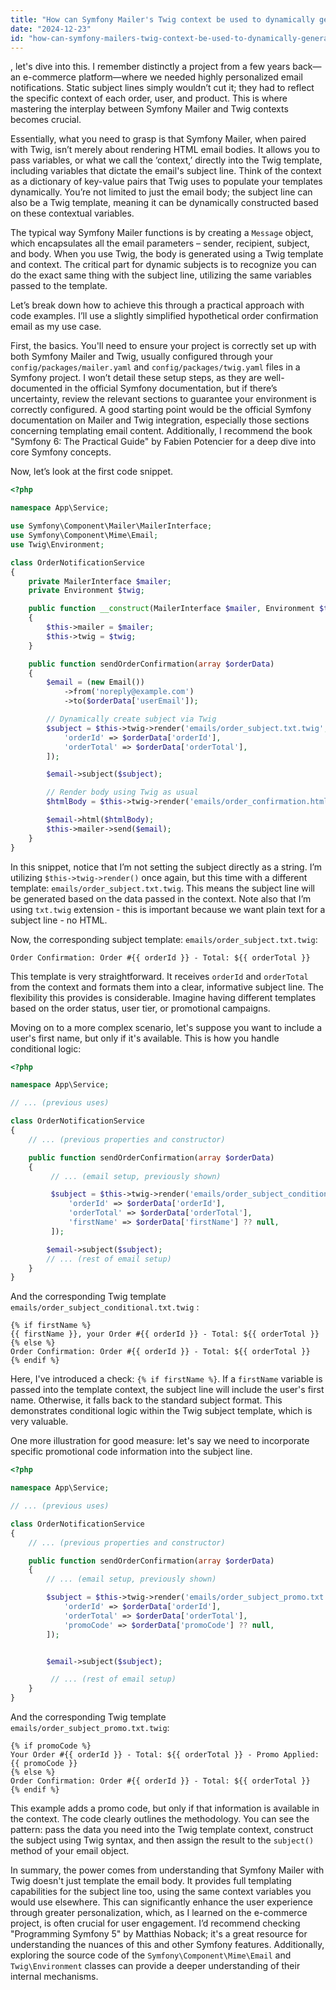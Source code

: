 ```yaml
---
title: "How can Symfony Mailer's Twig context be used to dynamically generate subject lines?"
date: "2024-12-23"
id: "how-can-symfony-mailers-twig-context-be-used-to-dynamically-generate-subject-lines"
---
```


, let's dive into this. I remember distinctly a project from a few years back—an e-commerce platform—where we needed highly personalized email notifications. Static subject lines simply wouldn’t cut it; they had to reflect the specific context of each order, user, and product. This is where mastering the interplay between Symfony Mailer and Twig contexts becomes crucial.

Essentially, what you need to grasp is that Symfony Mailer, when paired with Twig, isn’t merely about rendering HTML email bodies. It allows you to pass variables, or what we call the ‘context,’ directly into the Twig template, including variables that dictate the email's subject line. Think of the context as a dictionary of key-value pairs that Twig uses to populate your templates dynamically. You’re not limited to just the email body; the subject line can also be a Twig template, meaning it can be dynamically constructed based on these contextual variables.

The typical way Symfony Mailer functions is by creating a `Message` object, which encapsulates all the email parameters – sender, recipient, subject, and body. When you use Twig, the body is generated using a Twig template and context. The critical part for dynamic subjects is to recognize you can do the exact same thing with the subject line, utilizing the same variables passed to the template.

Let’s break down how to achieve this through a practical approach with code examples. I’ll use a slightly simplified hypothetical order confirmation email as my use case.

First, the basics. You'll need to ensure your project is correctly set up with both Symfony Mailer and Twig, usually configured through your `config/packages/mailer.yaml` and `config/packages/twig.yaml` files in a Symfony project. I won’t detail these setup steps, as they are well-documented in the official Symfony documentation, but if there’s uncertainty, review the relevant sections to guarantee your environment is correctly configured. A good starting point would be the official Symfony documentation on Mailer and Twig integration, especially those sections concerning templating email content. Additionally, I recommend the book "Symfony 6: The Practical Guide" by Fabien Potencier for a deep dive into core Symfony concepts.

Now, let’s look at the first code snippet.

```php
<?php

namespace App\Service;

use Symfony\Component\Mailer\MailerInterface;
use Symfony\Component\Mime\Email;
use Twig\Environment;

class OrderNotificationService
{
    private MailerInterface $mailer;
    private Environment $twig;

    public function __construct(MailerInterface $mailer, Environment $twig)
    {
        $this->mailer = $mailer;
        $this->twig = $twig;
    }

    public function sendOrderConfirmation(array $orderData)
    {
        $email = (new Email())
            ->from('noreply@example.com')
            ->to($orderData['userEmail']);

        // Dynamically create subject via Twig
        $subject = $this->twig->render('emails/order_subject.txt.twig', [
            'orderId' => $orderData['orderId'],
            'orderTotal' => $orderData['orderTotal'],
        ]);

        $email->subject($subject);

        // Render body using Twig as usual
        $htmlBody = $this->twig->render('emails/order_confirmation.html.twig', $orderData);

        $email->html($htmlBody);
        $this->mailer->send($email);
    }
}
```

In this snippet, notice that I’m not setting the subject directly as a string. I’m utilizing `$this->twig->render()` once again, but this time with a different template: `emails/order_subject.txt.twig`. This means the subject line will be generated based on the data passed in the context. Note also that I’m using `txt.twig` extension - this is important because we want plain text for a subject line - no HTML.

Now, the corresponding subject template: `emails/order_subject.txt.twig`:

```twig
Order Confirmation: Order #{{ orderId }} - Total: ${{ orderTotal }}
```

This template is very straightforward. It receives `orderId` and `orderTotal` from the context and formats them into a clear, informative subject line. The flexibility this provides is considerable. Imagine having different templates based on the order status, user tier, or promotional campaigns.

Moving on to a more complex scenario, let's suppose you want to include a user's first name, but only if it's available. This is how you handle conditional logic:

```php
<?php

namespace App\Service;

// ... (previous uses)

class OrderNotificationService
{
    // ... (previous properties and constructor)

    public function sendOrderConfirmation(array $orderData)
    {
         // ... (email setup, previously shown)

         $subject = $this->twig->render('emails/order_subject_conditional.txt.twig', [
             'orderId' => $orderData['orderId'],
             'orderTotal' => $orderData['orderTotal'],
             'firstName' => $orderData['firstName'] ?? null,
         ]);

        $email->subject($subject);
        // ... (rest of email setup)
    }
}
```

And the corresponding Twig template `emails/order_subject_conditional.txt.twig` :

```twig
{% if firstName %}
{{ firstName }}, your Order #{{ orderId }} - Total: ${{ orderTotal }}
{% else %}
Order Confirmation: Order #{{ orderId }} - Total: ${{ orderTotal }}
{% endif %}
```

Here, I've introduced a check: `{% if firstName %}`. If a `firstName` variable is passed into the template context, the subject line will include the user's first name. Otherwise, it falls back to the standard subject format. This demonstrates conditional logic within the Twig subject template, which is very valuable.

One more illustration for good measure: let's say we need to incorporate specific promotional code information into the subject line.

```php
<?php

namespace App\Service;

// ... (previous uses)

class OrderNotificationService
{
    // ... (previous properties and constructor)

    public function sendOrderConfirmation(array $orderData)
    {
        // ... (email setup, previously shown)

        $subject = $this->twig->render('emails/order_subject_promo.txt.twig', [
            'orderId' => $orderData['orderId'],
            'orderTotal' => $orderData['orderTotal'],
            'promoCode' => $orderData['promoCode'] ?? null,
        ]);


        $email->subject($subject);

         // ... (rest of email setup)
    }
}
```
And the corresponding Twig template `emails/order_subject_promo.txt.twig`:

```twig
{% if promoCode %}
Your Order #{{ orderId }} - Total: ${{ orderTotal }} - Promo Applied: {{ promoCode }}
{% else %}
Order Confirmation: Order #{{ orderId }} - Total: ${{ orderTotal }}
{% endif %}
```

This example adds a promo code, but only if that information is available in the context. The code clearly outlines the methodology. You can see the pattern: pass the data you need into the Twig template context, construct the subject using Twig syntax, and then assign the result to the `subject()` method of your email object.

In summary, the power comes from understanding that Symfony Mailer with Twig doesn't just template the email body. It provides full templating capabilities for the subject line too, using the same context variables you would use elsewhere. This can significantly enhance the user experience through greater personalization, which, as I learned on the e-commerce project, is often crucial for user engagement. I’d recommend checking "Programming Symfony 5" by Matthias Noback; it's a great resource for understanding the nuances of this and other Symfony features. Additionally, exploring the source code of the `Symfony\Component\Mime\Email` and `Twig\Environment` classes can provide a deeper understanding of their internal mechanisms.
